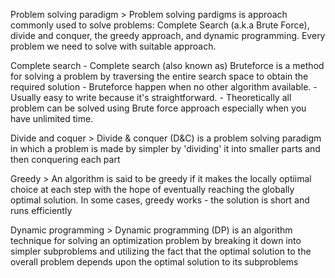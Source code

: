 Problem solving paradigm > Problem solving pardigms is approach commonly used to solve problems: Complete Search (a.k.a Brute Force), divide and conquer, the greedy approach, and dynamic programming. Every problem we need to solve with suitable approach.

Complete search - Complete search (also known as) Bruteforce is a method for solving a problem by traversing the entire search space to obtain the required solution
                - Bruteforce happen when no other algorithm available.
                - Usually easy to write because it's straightforward.
                - Theoretically all problem can be solved using Brute force approach especially when you have unlimited time.

Divide and coquer > Divide & conquer (D&C) is a problem solving paradigm in which a problem is made by simpler by 'dividing' it into smaller parts and then conquering each part

Greedy > An algorithm is said to be greedy if it makes the locally optiimal choice at each step with the hope of eventually reaching the globally optimal solution. In some cases, greedy works - the solution is short and runs efficiently

Dynamic programming > Dynamic programming (DP) is an algorithm technique for solving an optimization problem by breaking it down into simpler subproblems and utilizing the fact that the optimal solution to the overall problem depends upon the optimal solution to its subproblems
